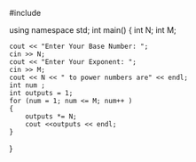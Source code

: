 #include <iostream>

using namespace std;
int main()
{
    int N;
    int M;
    
    cout << "Enter Your Base Number: ";
    cin >> N;
    cout << "Enter Your Exponent: ";
    cin >> M;
    cout << N << " to power numbers are" << endl;
    int num ;
    int outputs = 1;
    for (num = 1; num <= M; num++ )
    {
        outputs *= N;
        cout <<outputs << endl;
    }
    

   

}